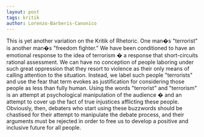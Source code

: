 ```yaml
---
layout: post
tags: kritik
author: Lorenzo-Barberis-Canonico
---
```


This is yet another variation on the Kritik of Rhetoric. One man�s "terrorist" is another man�s "freedom fighter." We have been conditioned to have an emotional response to the idea of terrorism � a response that short-circuits rational assessment. We can have no conception of people laboring under such great oppression that they resort to violence as their only means of calling attention to the situation. Instead, we label such people "terrorists" and use the fear that term evokes as justification for considering those people as less than fully human. Using the words "terrorist" and "terrorism" is an attempt at psychological manipulation of the audience � and an attempt to cover up the fact of true injustices afflicting these people. Obviously, then, debaters who start using these buzzwords should be chastised for their attempt to manipulate the debate process, and their arguments must be rejected in order to free us to develop a positive and inclusive future for all people.